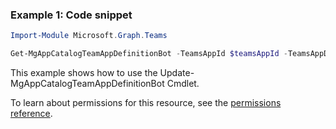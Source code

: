 ### Example 1: Code snippet

```powershellImport-Module Microsoft.Graph.Teams

Get-MgAppCatalogTeamAppDefinitionBot -TeamsAppId $teamsAppId -TeamsAppDefinitionId $teamsAppDefinitionId
```
This example shows how to use the Update-MgAppCatalogTeamAppDefinitionBot Cmdlet.
To learn about permissions for this resource, see the [permissions reference](/graph/permissions-reference).

